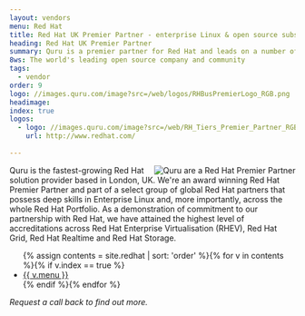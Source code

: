 ```yaml
---
layout: vendors
menu: Red Hat
title: Red Hat UK Premier Partner - enterprise Linux & open source subscriptions
heading: Red Hat UK Premier Partner
summary: Quru is a premier partner for Red Hat and leads on a number of infrastructure technologies including Ansible, OpenShift and Virtualisation. Quru will always give best advice and can reduce your infrastructure costs.
8ws: The world's leading open source company and community
tags:
  - vendor
order: 9
logo: //images.quru.com/image?src=/web/logos/RHBusPremierLogo_RGB.png
headimage:
index: true
logos:
  - logo: //images.quru.com/image?src=/web/RH_Tiers_Premier_Partner_RGB.png&height=100&left=0.20625&right=0.79375&top=0.12621&bottom=0.84951
    url: http://www.redhat.com/
  
---
```


<div id="image" style="float:right;"><img class="clickable" src="http://images.quru.com/image?src=/web/logos/RHBusPremierLogo_RGB.png&width=300" title="Red Hat" alt="Quru are a Red Hat Premier Partner"></div>

Quru is the fastest-growing Red Hat solution provider based in London, UK. We're an award winning Red Hat Premier Partner and part of a select group of global Red Hat partners that possess deep skills in Enterprise Linux and, more importantly, across the whole Red Hat Portfolio. As a demonstration of commitment to our partnership with Red Hat, we have attained the highest level of accreditations across Red Hat Enterprise Virtualisation (RHEV), Red Hat Grid, Red Hat Realtime and Red Hat Storage.

<ul class="article_list">
	{% assign contents = site.redhat | sort: 'order' %}{% for v in contents %}{% if v.index == true %}<li><a href="{{ v.url | prepend: site.baseurl}}">{{ v.menu }}</a></li>{% endif %}{% endfor %}
</ul>

*Request a call back to find out more.*
